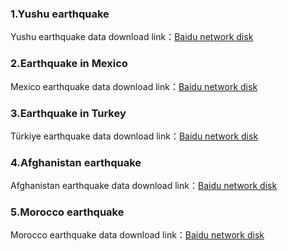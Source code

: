 ### 1.Yushu earthquake
Yushu earthquake data download link：[Baidu network disk](https://pan.baidu.com/s/1spYBQ25puIJShv9hm3XFWA?pwd=7o87)

### 2.Earthquake in Mexico
Mexico earthquake data download link：[Baidu network disk](https://pan.baidu.com/s/1U2F-md4R3I3Rrcz3SWxk-g?pwd=2024)

### 3.Earthquake in Turkey
Türkiye earthquake data download link：[Baidu network disk](https://pan.baidu.com/s/1U2F-md4R3I3Rrcz3SWxk-g?pwd=2024)

### 4.Afghanistan earthquake
Afghanistan earthquake data download link：[Baidu network disk](https://pan.baidu.com/s/1U2F-md4R3I3Rrcz3SWxk-g?pwd=2024)

### 5.Morocco earthquake
Morocco earthquake data download link：[Baidu network disk](https://pan.baidu.com/s/1U2F-md4R3I3Rrcz3SWxk-g?pwd=2024)
